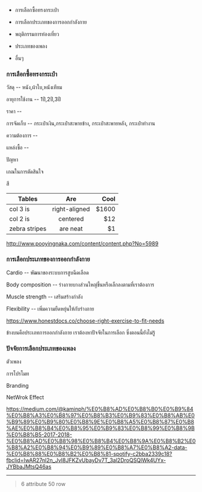 - การเลือกซื้อทรงกระเป๋า

- การเลือกประเภทของการออกกำลังกาย

- พฤติกรรมการท่องเที่ยว

- ประเภทของเพลง 

-  อื่นๆ


### การเลือกซื้อทรงกระเป๋า

วัสดุ -- หนัง,ผ้าใบ,หนังเทียม

อายุการใช้งาน -- 1ปี,2ปี,3ปี

ราคา -- 

การจัดเก็บ -- กระเป๋าเงิน,กระเป๋าสะพายข้าง, กระเป๋าสะพายหลัง, กระเป๋าทำงาน

ความต้องการ --

แหล่งซื้อ --

ปัญหา

เกณในการตัดสินใจ

สี

| Tables        | Are           | Cool  |
| ------------- |:-------------:| -----:|
| col 3 is      | right-aligned | $1600 |
| col 2 is      | centered      |   $12 |
| zebra stripes | are neat      |    $1 |

http://www.pooyingnaka.com/content/content.php?No=5989


### การเลือกประเภทของการออกกำลังกาย


Cardio -- พัฒนาของระบบการสูบฉีดเลือด

Body composition --  ร่างกายบางส่วนใหญ่ขึ้นหรือเล็กลงตามที่เราต้องการ

Muscle strength -- เสริมสร้างกำลัง

Flexibility -- เพิ่มความยืดหยุ่นให้กับร่างกาย

https://www.honestdocs.co/choose-right-exercise-to-fit-needs 

ข้างบนคือประเภทการออกกำลังกาย เราต้องหาปัจจัยในการเลือก ซึ่งตอนนี้ยังไม่รู้


### ปัจจัยการเลือกประเภทของเพลง

ตัวเพลง

การโปรโมท

Branding 

NetWrok Effect

https://medium.com/@kaminph/%E0%B8%AD%E0%B8%B0%E0%B9%84%E0%B8%A3%E0%B8%97%E0%B8%B3%E0%B9%83%E0%B8%AB%E0%B9%89%E0%B9%80%E0%B8%9E%E0%B8%A5%E0%B8%87%E0%B8%AE%E0%B8%B4%E0%B8%95%E0%B9%83%E0%B8%99%E0%B8%9B%E0%B8%B5-2017-2018-%E0%B8%AD%E0%B8%98%E0%B8%B4%E0%B8%9A%E0%B8%B2%E0%B8%A2%E0%B8%94%E0%B9%89%E0%B8%A7%E0%B8%A2-data-%E0%B8%88%E0%B8%B2%E0%B8%81-spotify-c2bba2339c18?fbclid=IwAR27nl2n_JvI8JFKZvUbayDv7T_3al2DroQSQlWk4UYx-JYBbaJMtsQ46as



---

> 6 attribute 50 row